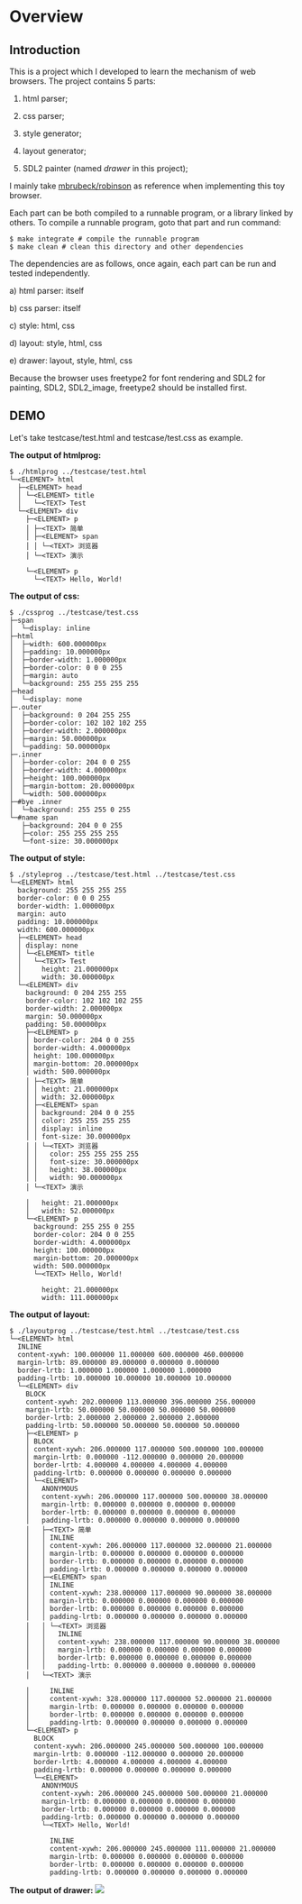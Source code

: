 # Overview #

## Introduction ##

This is a project which I developed to learn the mechanism of web browsers. The project contains 5 parts:

1) html parser;

2) css parser;

3) style generator;

4) layout generator;

5) SDL2 painter (named *drawer* in this project);

I mainly take [mbrubeck/robinson](https://github.com/mbrubeck/robinson) as reference when implementing this toy browser.

Each part can be both compiled to a runnable program, or a library linked by others. To compile a runnable program, goto that part and run command:

```
$ make integrate # compile the runnable program
$ make clean # clean this directory and other dependencies
```
The dependencies are as follows, once again, each part can be run and tested independently.

a) html parser: itself

b) css parser: itself

c) style: html, css

d) layout: style, html, css

e) drawer: layout, style, html, css

Because the browser uses freetype2 for font rendering and SDL2 for painting, SDL2, SDL2_image, freetype2 should be installed first.

## DEMO ##

Let's take testcase/test.html and testcase/test.css as example. 

**The output of htmlprog:**

```
$ ./htmlprog ../testcase/test.html
└─<ELEMENT> html
  ├─<ELEMENT> head
  │ └─<ELEMENT> title
  │   └─<TEXT> Test
  └─<ELEMENT> div
    ├─<ELEMENT> p
    │ ├─<TEXT> 简单
    │ ├─<ELEMENT> span
    │ │ └─<TEXT> 浏览器
    │ └─<TEXT> 演示
    
    └─<ELEMENT> p
      └─<TEXT> Hello, World!
```
**The output of css:**
```
$ ./cssprog ../testcase/test.css
├─span
│  └─display: inline
├─html
│  ├─width: 600.000000px
│  ├─padding: 10.000000px
│  ├─border-width: 1.000000px
│  ├─border-color: 0 0 0 255
│  ├─margin: auto
│  └─background: 255 255 255 255
├─head
│  └─display: none
├─.outer
│  ├─background: 0 204 255 255
│  ├─border-color: 102 102 102 255
│  ├─border-width: 2.000000px
│  ├─margin: 50.000000px
│  └─padding: 50.000000px
├─.inner
│  ├─border-color: 204 0 0 255
│  ├─border-width: 4.000000px
│  ├─height: 100.000000px
│  ├─margin-bottom: 20.000000px
│  └─width: 500.000000px
├─#bye .inner
│  └─background: 255 255 0 255
└─#name span
   ├─background: 204 0 0 255
   ├─color: 255 255 255 255
   └─font-size: 30.000000px
```
**The output of style:**
```
$ ./styleprog ../testcase/test.html ../testcase/test.css
└─<ELEMENT> html
  background: 255 255 255 255
  border-color: 0 0 0 255
  border-width: 1.000000px
  margin: auto
  padding: 10.000000px
  width: 600.000000px
  ├─<ELEMENT> head
  │ display: none
  │ └─<ELEMENT> title
  │   └─<TEXT> Test
  │     height: 21.000000px
  │     width: 30.000000px
  └─<ELEMENT> div
    background: 0 204 255 255
    border-color: 102 102 102 255
    border-width: 2.000000px
    margin: 50.000000px
    padding: 50.000000px
    ├─<ELEMENT> p
    │ border-color: 204 0 0 255
    │ border-width: 4.000000px
    │ height: 100.000000px
    │ margin-bottom: 20.000000px
    │ width: 500.000000px
    │ ├─<TEXT> 简单
    │ │ height: 21.000000px
    │ │ width: 32.000000px
    │ ├─<ELEMENT> span
    │ │ background: 204 0 0 255
    │ │ color: 255 255 255 255
    │ │ display: inline
    │ │ font-size: 30.000000px
    │ │ └─<TEXT> 浏览器
    │ │   color: 255 255 255 255
    │ │   font-size: 30.000000px
    │ │   height: 38.000000px
    │ │   width: 90.000000px
    │ └─<TEXT> 演示
    
    │   height: 21.000000px
    │   width: 52.000000px
    └─<ELEMENT> p
      background: 255 255 0 255
      border-color: 204 0 0 255
      border-width: 4.000000px
      height: 100.000000px
      margin-bottom: 20.000000px
      width: 500.000000px
      └─<TEXT> Hello, World!
    
        height: 21.000000px
        width: 111.000000px
```
**The output of layout:**
```
$ ./layoutprog ../testcase/test.html ../testcase/test.css
└─<ELEMENT> html
  INLINE
  content-xywh: 100.000000 11.000000 600.000000 460.000000
  margin-lrtb: 89.000000 89.000000 0.000000 0.000000
  border-lrtb: 1.000000 1.000000 1.000000 1.000000
  padding-lrtb: 10.000000 10.000000 10.000000 10.000000
  └─<ELEMENT> div
    BLOCK
    content-xywh: 202.000000 113.000000 396.000000 256.000000
    margin-lrtb: 50.000000 50.000000 50.000000 50.000000
    border-lrtb: 2.000000 2.000000 2.000000 2.000000
    padding-lrtb: 50.000000 50.000000 50.000000 50.000000
    ├─<ELEMENT> p
    │ BLOCK
    │ content-xywh: 206.000000 117.000000 500.000000 100.000000
    │ margin-lrtb: 0.000000 -112.000000 0.000000 20.000000
    │ border-lrtb: 4.000000 4.000000 4.000000 4.000000
    │ padding-lrtb: 0.000000 0.000000 0.000000 0.000000
    │ └─<ELEMENT> 
    │   ANONYMOUS
    │   content-xywh: 206.000000 117.000000 500.000000 38.000000
    │   margin-lrtb: 0.000000 0.000000 0.000000 0.000000
    │   border-lrtb: 0.000000 0.000000 0.000000 0.000000
    │   padding-lrtb: 0.000000 0.000000 0.000000 0.000000
    │   ├─<TEXT> 简单
    │   │ INLINE
    │   │ content-xywh: 206.000000 117.000000 32.000000 21.000000
    │   │ margin-lrtb: 0.000000 0.000000 0.000000 0.000000
    │   │ border-lrtb: 0.000000 0.000000 0.000000 0.000000
    │   │ padding-lrtb: 0.000000 0.000000 0.000000 0.000000
    │   ├─<ELEMENT> span
    │   │ INLINE
    │   │ content-xywh: 238.000000 117.000000 90.000000 38.000000
    │   │ margin-lrtb: 0.000000 0.000000 0.000000 0.000000
    │   │ border-lrtb: 0.000000 0.000000 0.000000 0.000000
    │   │ padding-lrtb: 0.000000 0.000000 0.000000 0.000000
    │   │ └─<TEXT> 浏览器
    │   │   INLINE
    │   │   content-xywh: 238.000000 117.000000 90.000000 38.000000
    │   │   margin-lrtb: 0.000000 0.000000 0.000000 0.000000
    │   │   border-lrtb: 0.000000 0.000000 0.000000 0.000000
    │   │   padding-lrtb: 0.000000 0.000000 0.000000 0.000000
    │   └─<TEXT> 演示
    
    │     INLINE
    │     content-xywh: 328.000000 117.000000 52.000000 21.000000
    │     margin-lrtb: 0.000000 0.000000 0.000000 0.000000
    │     border-lrtb: 0.000000 0.000000 0.000000 0.000000
    │     padding-lrtb: 0.000000 0.000000 0.000000 0.000000
    └─<ELEMENT> p
      BLOCK
      content-xywh: 206.000000 245.000000 500.000000 100.000000
      margin-lrtb: 0.000000 -112.000000 0.000000 20.000000
      border-lrtb: 4.000000 4.000000 4.000000 4.000000
      padding-lrtb: 0.000000 0.000000 0.000000 0.000000
      └─<ELEMENT> 
        ANONYMOUS
        content-xywh: 206.000000 245.000000 500.000000 21.000000
        margin-lrtb: 0.000000 0.000000 0.000000 0.000000
        border-lrtb: 0.000000 0.000000 0.000000 0.000000
        padding-lrtb: 0.000000 0.000000 0.000000 0.000000
        └─<TEXT> Hello, World!
    
          INLINE
          content-xywh: 206.000000 245.000000 111.000000 21.000000
          margin-lrtb: 0.000000 0.000000 0.000000 0.000000
          border-lrtb: 0.000000 0.000000 0.000000 0.000000
          padding-lrtb: 0.000000 0.000000 0.000000 0.000000
```
**The output of drawer:**
![](testcase/demo.png)